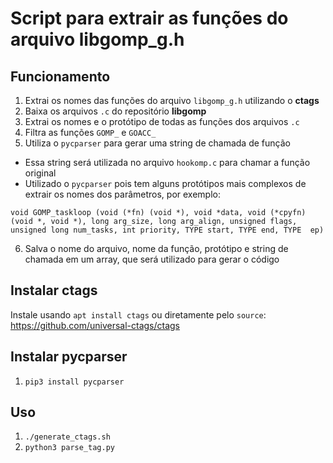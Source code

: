 # Script para extrair as funções do arquivo libgomp_g.h

## Funcionamento

1. Extrai os nomes das funções do arquivo ```libgomp_g.h``` utilizando o **ctags**
2. Baixa os arquivos ```.c``` do repositório **libgomp**
3. Extrai os nomes e o protótipo de todas as funções dos arquivos ```.c```
4. Filtra as funções ```GOMP_``` e ```GOACC_```
5. Utiliza o ```pycparser``` para gerar uma string de chamada de função
- Essa string será utilizada no arquivo ```hookomp.c``` para chamar a função original
- Utilizado o ```pycparser``` pois tem alguns protótipos mais complexos de extrair os nomes dos parâmetros, por exemplo:
```
void GOMP_taskloop (void (*fn) (void *), void *data, void (*cpyfn) (void *, void *), long arg_size, long arg_align, unsigned flags, unsigned long num_tasks, int priority, TYPE start, TYPE end, TYPE  ep)

```
6. Salva o nome do arquivo, nome da função, protótipo e string de chamada em um array, que será utilizado para gerar o código

## Instalar ctags
Instale usando ```apt install ctags``` ou diretamente pelo `source`: https://github.com/universal-ctags/ctags

## Instalar pycparser

1. ```pip3 install pycparser```

## Uso
1. ```./generate_ctags.sh```
2. ```python3 parse_tag.py```